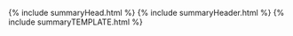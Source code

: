 {% include summaryHead.html %}
{% include summaryHeader.html %}
{% include summaryTEMPLATE.html %}

<!-- <script src="https://kit.fontawesome.com/4c38acae5e.js" crossorigin="anonymous"></script> -->